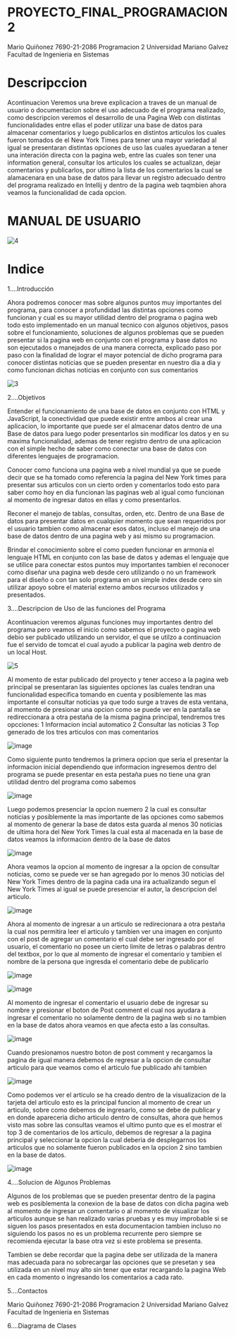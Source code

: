 # PROYECTO_FINAL_PROGRAMACION2

Mario Quiñonez 7690-21-2086 Programacion 2 Universidad Mariano Galvez Facultad de Ingenieria en Sistemas 

# Descripccion
Acontinuacion Veremos una breve explicacion a traves de un manual de usuario o documentacion sobre el uso adecuado de el programa realizado, como descripcion veremos el desarrollo de una Pagina Web con distintas funcionalidades entre ellas el poder utilizar una base de datos para almacenar comentarios y luego publicarlos en distintos articulos los cuales fueron tomados de el New York Times para tener una mayor variedad al igual se presentaran distintas opciones de uso las cuales ayuedaran a tener una interación directa con la pagina web, entre las cuales son tener una information general, consultar los articulos los cuales se actualizan, dejar comentarios y publicarlos, por ultimo la lista de los comentarios la cual se alamacenara en una base de datos para llevar un registro adecuado dentro del programa realizado en Intellij y dentro de la pagina web taqmbien ahora veamos la funcionalidad de cada opcion.


# MANUAL DE USUARIO
![4](https://user-images.githubusercontent.com/91577396/198782298-d4f57cce-33c9-4589-99da-c7d9bcd0a950.jpg)

# Indice


1....Introducción

Ahora podremos conocer mas sobre algunos puntos muy importantes del programa, para conocer a profundidad las distintas opciones como funcionan y cual es su mayor utilidad dentro del programa o pagina web todo esto implementado en un manual tecnico con algunos objetivos, pasos sobre el funcionamiento, soluciones de algunos problemas que se pueden presentar si la pagina web en conjunto con el programa y base datos no son ejecutados o manejados de una manera correcta, explicado paso por paso con la finalidad de lograr el mayor potencial de dicho programa para conocer distintas noticias que se pueden presentar en nuestro dia a dia y como funcionan dichas noticias en conjunto con sus comentarios

   ![3](https://user-images.githubusercontent.com/91577396/198792837-5792f375-1a20-4c7f-bfe6-8bd44a2c94db.jpeg)

2....Objetivos

Entender el funcionamiento de una base de datos en conjunto con HTML y JavaScript, la conectividad que puede existir entre ambos al crear una aplicacion, lo importante que puede ser el almacenar datos dentro de una Base de datos para luego poder presentarlos sin modificar los datos y en su maxima funcionalidad, ademas de tener registro dentro de una aplicacion con el simple hecho de saber como conectar una base de datos con diferentes lenguajes de programacion.

Conocer como funciona una pagina web a nivel mundial ya que se puede decir que se ha tomado como referencia la pagina del New York times para presentar sus articulos con un cierto orden y comentarlos todo esto para saber como hoy en dia funcionan las paginas web al igual como funcionan al momento de ingresar datos en ellas y como presentarlos.

Reconer el manejo de tablas, consultas, orden, etc. Dentro de una Base de datos para presentar datos en cualquier momento que sean requeridos por el usuario tambien como almacenar esos datos, incluso el manejo de una base de datos dentro de una pagina web y asi mismo su programacion.

Brindar el conocimiento sobre el como pueden funcionar en armonia el lenguaje HTML en conjunto con las base de datos y ademas el lenguaje que se utilice para conectar estos puntos muy importantes tambien el reconocer como diseñar una pagina web desde cero utilizando o no un framework para el diseño o con tan solo programa en un simple index desde cero sin utilizar apoyo sobre el material externo ambos recursos utilizados y presentados.

3....Descripcion de Uso de las funciones del Programa

Acontinuacion veremos algunas funciones muy importantes dentro del programa pero veamos el inicio como sabemos el proyecto o pagina web debio ser publicado utilizando un servidor, el que se utilzo a continuacion fue el servido de tomcat el cual ayudo a publicar la pagina web dentro de un local Host.

![5](https://user-images.githubusercontent.com/91577396/198808924-add01de5-fb61-42fd-8a50-5ac1fa2939df.png)

Al momento de estar publicado del proyecto y tener acceso a la pagina web principal se presentaran las siguientes opciones las cuales tendran una funcionalidad especifica tomando en cuenta y posiblemente las mas importante el consultar noticias ya que todo surge a traves de esta ventana, al momento de presionar una opcion como se puede ver en la pantalla se redireccionara a otra pestaña de la misma pagina principal, tendremos tres opcciones:
1 Informacion incial automatico
2 Consultar las noticias
3 Top generado de los tres articulos con mas comentarios

![image](https://user-images.githubusercontent.com/91577396/198812193-0dff0551-884c-4496-8d69-0aaf5f657eb8.png)

Como siguiente punto tendremos la primera opcion que seria el presentar la informacion inicial dependiendo que informacion ingresemos dentro del programa se puede presentar en esta pestaña pues no tiene una gran utilidad dentro del programa como sabemos 

![image](https://user-images.githubusercontent.com/91577396/198812568-db0d66b7-401f-4db6-a95a-46be587190bd.png)

Luego podemos presenciar la opcion nuemero 2 la cual es consultar noticias y posiblemente la mas importante de las opciones como sabemos al momento de generar la base de datos esta guarda al menos 30 noticias de ultima hora del New York Times la cual esta al macenada en la base de datos veamos la informacion dentro de la base de datos

![image](https://user-images.githubusercontent.com/91577396/198812672-08348255-5bc5-4b9b-b097-d534357acf11.png)

Ahora veamos la opcion al momento de ingresar a la opcion de consultar noticias, como se puede ver se han agregado por lo menos 30 noticias del New York Times dentro de la pagina cada una ira actualizando segun el New York Times al igual se puede presenciar el autor, la descripcion del articulo.

![image](https://user-images.githubusercontent.com/91577396/198812933-104c00a4-12e8-4307-99c3-066acf7ed105.png)

Ahora al momento de ingresar a un articulo se redirecionara a otra pestaña la cual nos permitira leer el articulo y tambien ver una imagen en conjunto con el post de agregar un comentario el cual debe ser ingresado por el usuario, el comentario no posee un cierto limite de letras o palabras dentro del textbox, por lo que al momento de ingresar el comentario y tambien el nombre de la persona que ingresda el comentario debe de publicarlo

![image](https://user-images.githubusercontent.com/91577396/198813077-cf000f73-9d66-4d45-a610-087934f85871.png)

![image](https://user-images.githubusercontent.com/91577396/198813170-5b53b1fb-218a-44d3-95dd-ab4e6c039bbd.png)

Al momento de ingresar el comentario el usuario debe de ingresar su nombre y presionar el boton de Post comment el cual nos ayudara a ingresar el comentario no solamente dentro de la pagina web si no tambien en la base de datos ahora veamos en que afecta esto a las consultas.

![image](https://user-images.githubusercontent.com/91577396/198813203-0bb48f40-bf4c-4794-adde-ec128ab84b03.png)

Cuando presionamos nuestro boton de post comment y recargamos la pagina de igual manera debemos de regresar a la opcion de consultar articulo para que veamos como el articulo fue publicado ahi tambien

![image](https://user-images.githubusercontent.com/91577396/198813271-3ca80fb2-3c66-4e6c-9025-792afc186dd1.png)

Como podemos ver el articulo se ha creado dentro de la visualizacion de la tarjeta del articulo esto es la principal funcion al momento de crear un articulo, sobre como debemos de ingresarlo, como se debe de publicar y en donde apareceria dicho articulo dentro de consultas, ahora que hemos visto mas sobre las consultas veamos el ultimo punto que es el mostrar el top 3 de comentarios de los articulo, debemos de regresar a la pagina principal y seleccionar la opcion la cual deberia de desplegarnos los articulos que no solamente fueron publicados en la opcion 2 sino tambien en la base de datos.

![image](https://user-images.githubusercontent.com/91577396/198813381-552fa03d-bbf5-41fd-80bf-fa40a0bc3b1a.png)

4....Solucion de Algunos Problemas

Algunos de los problemas que se pueden presentar dentro de la pagina web es posiblementa la conexion de la base de datos con dicha pagina web al momento de ingresar un comentario o al momento de visualizar los articulos aunque se han realizado varias pruebas y es muy improbable si se siguen los pasos presentados en esta documentacion tambien incluso no siguiendo los pasos no es un problema recurrente pero siempre se recomienda ejecutar la base otra vez si este problema se presenta.

Tambien se debe recordar que la pagina debe ser utilizada de la manera mas adecuada para no sobrecargar las opciones que se presetan y sea utilizada en un nivel muy alto sin tener que estar recargando la pagina Web en cada momento o ingresando los comentarios a cada rato.

5....Contactos

Mario Quiñonez 7690-21-2086 Programacion 2 Universidad Mariano Galvez Facultad de Ingenieria en Sistemas 

6....Diagrama de Clases

